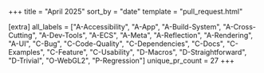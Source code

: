 +++
title = "April 2025"
sort_by = "date"
template = "pull_request.html"

[extra]
all_labels = ["A-Accessibility", "A-App", "A-Build-System", "A-Cross-Cutting", "A-Dev-Tools", "A-ECS", "A-Meta", "A-Reflection", "A-Rendering", "A-UI", "C-Bug", "C-Code-Quality", "C-Dependencies", "C-Docs", "C-Examples", "C-Feature", "C-Usability", "D-Macros", "D-Straightforward", "D-Trivial", "O-WebGL2", "P-Regression"]
unique_pr_count = 27
+++

